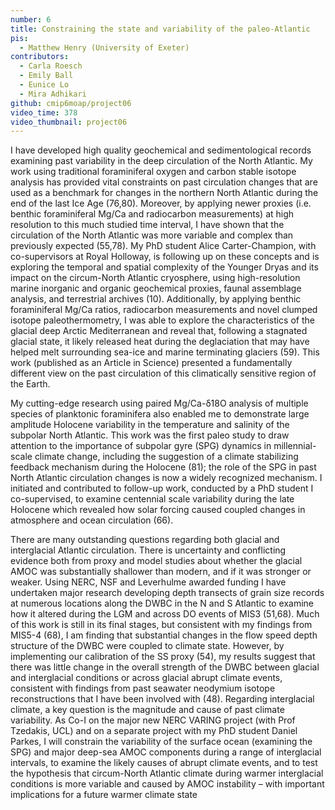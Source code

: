 ```yaml
---
number: 6
title: Constraining the state and variability of the paleo-Atlantic
pis:
  - Matthew Henry (University of Exeter)
contributors:
  - Carla Roesch
  - Emily Ball
  - Eunice Lo
  - Mira Adhikari
github: cmip6moap/project06
video_time: 378
video_thumbnail: project06
---
```


I have developed high quality geochemical and sedimentological records examining past variability in the deep circulation of the North Atlantic. My work using traditional foraminiferal oxygen and carbon stable isotope analysis has provided vital constraints on past circulation changes that are used as a benchmark for changes in the northern North Atlantic during the end of the last Ice Age (76,80). Moreover, by applying newer proxies (i.e. benthic foraminiferal Mg/Ca and radiocarbon measurements) at high resolution to this much studied time interval, I have shown that the circulation of the North Atlantic was more variable and complex than previously expected (55,78). My PhD student Alice Carter-Champion, with co-supervisors at Royal Holloway, is following up on these concepts and is exploring the temporal and spatial complexity of the Younger Dryas and its impact on the circum-North Atlantic cryosphere, using high-resolution marine inorganic and organic geochemical proxies, faunal assemblage analysis, and terrestrial archives (10). Additionally, by applying benthic foraminiferal Mg/Ca ratios, radiocarbon measurements and novel clumped isotope paleothermometry, I was able to explore the characteristics of the glacial deep Arctic Mediterranean and reveal that, following a stagnated glacial state, it likely released heat during the deglaciation that may have helped melt surrounding sea-ice and marine terminating glaciers (59). This work (published as an Article in Science) presented a fundamentally different view on the past circulation of this climatically sensitive region of the Earth. 

My cutting-edge research using paired Mg/Ca-δ18O analysis of multiple species of planktonic foraminifera also enabled me to demonstrate large amplitude Holocene variability in the temperature and salinity of the subpolar North Atlantic. This work was the first paleo study to draw attention to the importance of subpolar gyre (SPG) dynamics in millennial-scale climate change, including the suggestion of a climate stabilizing feedback mechanism during the Holocene (81); the role of the SPG in past North Atlantic circulation changes is now a widely recognized mechanism. I initiated and contributed to follow-up work, conducted by a PhD student I co-supervised, to examine centennial scale variability during the late Holocene which revealed how solar forcing caused coupled changes in atmosphere and ocean circulation (66).

There are many outstanding questions regarding both glacial and interglacial Atlantic circulation. There is uncertainty and conflicting evidence both from proxy and model studies about whether the glacial AMOC was substantially shallower than modern, and if it was stronger or weaker. Using NERC, NSF and Leverhulme awarded funding I have undertaken major research developing depth transects of grain size records at numerous locations along the DWBC in the N and S Atlantic to examine how it altered during the LGM and across DO events of MIS3 (51,68). Much of this work is still in its final stages, but consistent with my findings from MIS5-4 (68), I am finding that substantial changes in the flow speed depth structure of the DWBC were coupled to climate state. However, by implementing our calibration of the SS proxy (54), my results suggest that there was little change in the overall strength of the DWBC between glacial and interglacial conditions or across glacial abrupt climate events, consistent with findings from past seawater neodymium isotope reconstructions that I have been involved with (48). Regarding interglacial climate, a key question is the magnitude and cause of past climate variability. As Co-I on the major new NERC VARING project (with Prof Tzedakis, UCL) and on a separate project with my PhD student Daniel Parkes, I will constrain the variability of the surface ocean (examining the SPG) and major deep-sea AMOC components during a range of interglacial intervals, to examine the likely causes of abrupt climate events, and to test the hypothesis that circum-North Atlantic climate during warmer interglacial conditions is more variable and caused by AMOC instability – with important implications for a future warmer climate state

